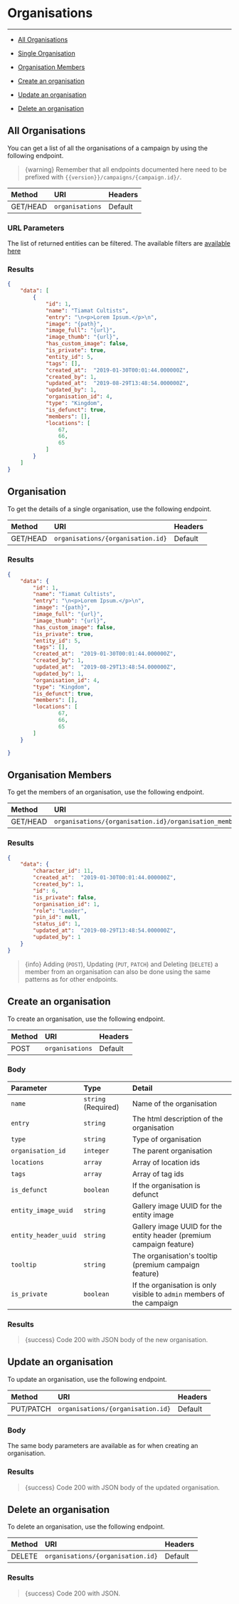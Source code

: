 # Organisations

---

- [All Organisations](#all-organisations)

- [Single Organisation](#organisation)
- [Organisation Members](#organisation-members)
- [Create an organisation](#create-organisation)
- [Update an organisation](#update-organisation)
- [Delete an organisation](#delete-organisation)

<a name="all-organisations"></a>
## All Organisations

You can get a list of all the organisations of a campaign by using the following endpoint.

> {warning} Remember that all endpoints documented here need to be prefixed with `{{version}}/campaigns/{campaign.id}/`.


| Method | URI | Headers |
| :- |   :-   |  :-  |
| GET/HEAD | `organisations` | Default |

### URL Parameters

The list of returned entities can be filtered. The available filters are [available here](/api-docs/{{version}}/filters)

### Results
```json
{
    "data": [
        {
            "id": 1,
            "name": "Tiamat Cultists",
            "entry": "\n<p>Lorem Ipsum.</p>\n",
            "image": "{path}",
            "image_full": "{url}",
            "image_thumb": "{url}",
            "has_custom_image": false,
            "is_private": true,
            "entity_id": 5,
            "tags": [],
            "created_at":  "2019-01-30T00:01:44.000000Z",
            "created_by": 1,
            "updated_at":  "2019-08-29T13:48:54.000000Z",
            "updated_by": 1,
            "organisation_id": 4,
            "type": "Kingdom",
            "is_defunct": true,
            "members": [],
            "locations": [
                67,
                66,
                65
            ]
        }
    ]
}
```

<a name="organisation"></a>
## Organisation

To get the details of a single organisation, use the following endpoint.

| Method | URI | Headers |
| :- |   :-   |  :-  |
| GET/HEAD | `organisations/{organisation.id}` | Default |

### Results
```json
{
    "data": {
        "id": 1,
        "name": "Tiamat Cultists",
        "entry": "\n<p>Lorem Ipsum.</p>\n",
        "image": "{path}",
        "image_full": "{url}",
        "image_thumb": "{url}",
        "has_custom_image": false,
        "is_private": true,
        "entity_id": 5,
        "tags": [],
        "created_at":  "2019-01-30T00:01:44.000000Z",
        "created_by": 1,
        "updated_at":  "2019-08-29T13:48:54.000000Z",
        "updated_by": 1,
        "organisation_id": 4,
        "type": "Kingdom",
        "is_defunct": true,
        "members": [],
        "locations": [
                67,
                66,
                65
        ]
    }

}
```


<a name="organisation-members"></a>
## Organisation Members

To get the members of an organisation, use the following endpoint.

| Method | URI | Headers |
| :- |   :-   |  :-  |
| GET/HEAD | `organisations/{organisation.id}/organisation_members` | Default |

### Results
```json
{
    "data": {
        "character_id": 11,
        "created_at":  "2019-01-30T00:01:44.000000Z",
        "created_by": 1,
        "id": 6,
        "is_private": false,
        "organisation_id": 1,
        "role": "Leader",
        "pin_id": null,
        "status_id": 1,
        "updated_at":  "2019-08-29T13:48:54.000000Z",
        "updated_by": 1
    }
}
```

> {info} Adding (`POST`), Updating (`PUT`, `PATCH`) and Deleting (`DELETE`) a member from an organisation can also be done using the same patterns as for other endpoints.


<a name="create-organisation"></a>
## Create an organisation

To create an organisation, use the following endpoint.

| Method | URI | Headers |
| :- |   :-   |  :-  |
| POST | `organisations` | Default |

### Body

| Parameter | Type | Detail |
| :- |   :-   |  :-  |
| `name` | `string` (Required) | Name of the organisation |
| `entry` | `string` | The html description of the organisation |
| `type` | `string` | Type of organisation |
| `organisation_id` | `integer` | The parent organisation |
| `locations` | `array` | Array of location ids |
| `tags` | `array` | Array of tag ids |
| `is_defunct` | `boolean` | If the organisation is defunct |
| `entity_image_uuid` | `string` | Gallery image UUID for the entity image                                 |
| `entity_header_uuid` | `string` | Gallery image UUID for the entity header (premium campaign feature) |
| `tooltip`            | `string` | The organisation's tooltip (premium campaign feature)                   |
| `is_private` | `boolean` | If the organisation is only visible to `admin` members of the campaign |

### Results

> {success} Code 200 with JSON body of the new organisation.


<a name="update-organisation"></a>
## Update an organisation

To update an organisation, use the following endpoint.

| Method | URI | Headers |
| :- |   :-   |  :-  |
| PUT/PATCH | `organisations/{organisation.id}` | Default |

### Body

The same body parameters are available as for when creating an organisation.

### Results

> {success} Code 200 with JSON body of the updated organisation.


<a name="delete-organisation"></a>
## Delete an organisation

To delete an organisation, use the following endpoint.

| Method | URI | Headers |
| :- |   :-   |  :-  |
| DELETE | `organisations/{organisation.id}` | Default |

### Results

> {success} Code 200 with JSON.
